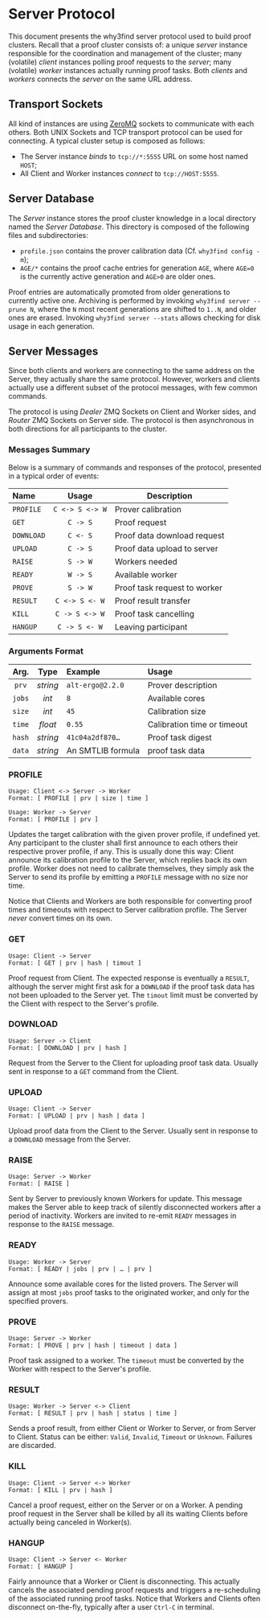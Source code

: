 # Server Protocol

This document presents the why3find server protocol used to build proof
clusters.  Recall that a proof cluster consists of: a unique _server_ instance
responsible for the coordination and management of the cluster; many (volatile)
_client_ instances polling proof requests to the _server_; many (volatile)
_worker_ instances actually running proof tasks. Both _clients_ and _workers_
connects the _server_ on the same URL address.

## Transport Sockets

All kind of instances are using [ZeroMQ](hhtps://zeromq.org) sockets to
communicate with each others. Both UNIX Sockets and TCP transport protocol can
be used for connecting. A typical cluster setup is composed as follows:

- The Server instance _binds_ to `tcp://*:5555` URL on some host named `HOST`;
- All Client and Worker instances _connect_ to `tcp://HOST:5555`.

## Server Database

The _Server_ instance stores the proof cluster knowledge in a local directory
named the _Server Database_. This directory is composed of the following files
and subdirectories:

- `profile.json` contains the prover calibration data (Cf. `why3find config
  -m`);
- `AGE/*` contains the proof cache entries for generation `AGE`, where `AGE=0`
  is the currently active generation and `AGE>0` are older ones.

Proof entries are automatically promoted from older generations to currently
active one. Archiving is performed by invoking `why3find server --prune N`,
where the `N` most recent generations are shifted to `1..N`, and older ones are
erased. Invoking `why3find server --stats` allows checking for disk usage in
each generation.

## Server Messages

Since both clients and workers are connecting to the same address on the Server,
they actually share the same protocol. However, workers and clients actually
use a different subset of the protocol messages, with few common commands.

The protocol is using _Dealer_ ZMQ Sockets on Client and Worker sides, and
_Router_ ZMQ Sockets on Server side. The protocol is then asynchronous in both
directions for all participants to the cluster.

### Messages Summary

Below is a summary of commands and responses of the protocol, presented
in a typical order of events:

| Name       | Usage            | Description                   |
|:-----------|:----------------:|-------------------------------|
| `PROFILE`  | `C <-> S <-> W`  | Prover calibration            |
| `GET`      | `C -> S`         | Proof request                 |
| `DOWNLOAD` | `C <- S`         | Proof data download request   |
| `UPLOAD`   | `C -> S`         | Proof data upload to server   |
| `RAISE`    | `S -> W`         | Workers needed                |
| `READY`    | `W -> S`         | Available worker              |
| `PROVE`    | `S -> W`         | Proof task request to worker  |
| `RESULT`   | `C <-> S <- W`   | Proof result transfer         |
| `KILL`     | `C -> S <-> W`   | Proof task cancelling         |
| `HANGUP`   | `C -> S <- W`    | Leaving participant           |

### Arguments Format

| Arg.   | Type      | Example          | Usage                 |
|:------:|:---------:|:-----------------|:----------------------|
| `prv`  | _string_  | `alt-ergo@2.2.0` | Prover description    |
| `jobs` | _int_     | `8`              | Available cores       |
| `size` | _int_     | `45`             | Calibration size      |
| `time` | _float_   | `0.55`           | Calibration time or timeout |
| `hash` | _string_  | `41c04a2df870…`  | Proof task digest     |
| `data` | _string_  | An SMTLIB formula | proof task data       |

### PROFILE

    Usage: Client <-> Server -> Worker
    Format: [ PROFILE | prv | size | time ]

    Usage: Worker -> Server
    Format: [ PROFILE | prv ]

Updates the target calibration with the given prover profile, if undefined yet.
Any participant to the cluster shall first announce to each others their
respective prover profile, if any. This is usually done this way: Client
announce its calibration profile to the Server, which replies back its own
profile. Worker does not need to calibrate themselves, they simply ask the
Server to send its profile by emitting a `PROFILE` message with no size nor
time.

Notice that Clients and Workers are both responsible for converting proof times
and timeouts with respect to Server calibration profile. The Server _never_
convert times on its own.

### GET

    Usage: Client -> Server
    Format: [ GET | prv | hash | timout ]

Proof request from Client. The expected response is eventually a `RESULT`,
although the server might first ask for a `DOWNLOAD` if the proof task data has
not been uploaded to the Server yet. The `timout` limit must be converted by the
Client with respect to the Server's profile.

### DOWNLOAD

    Usage: Server -> Client
    Format: [ DOWNLOAD | prv | hash ]

Request from the Server to the Client for uploading proof task data.
Usually sent in response to a `GET` command from the Client.

### UPLOAD

    Usage: Client -> Server
    Format: [ UPLOAD | prv | hash | data ]

Upload proof data from the Client to the Server.
Usually sent in response to a `DOWNLOAD` message from the Server.

### RAISE

    Usage: Server -> Worker
    Format: [ RAISE ]

Sent by Server to previously known Workers for update. This message makes the
Server able to keep track of silently disconnected workers after a period of
inactivity. Workers are invited to re-emit `READY` messages in response to the
`RAISE` message.

### READY

    Usage: Worker -> Server
    Format: [ READY | jobs | prv | … | prv ]

Announce some available cores for the listed provers. The Server will assign at
most `jobs` proof tasks to the originated worker, and only for the specified
provers.

### PROVE

    Usage: Server -> Worker
    Format: [ PROVE | prv | hash | timeout | data ]

Proof task assigned to a worker. The `timeout` must be converted by the Worker
with respect to the Server's profile.

### RESULT

    Usage: Worker -> Server <-> Client
    Format: [ RESULT | prv | hash | status | time ]

Sends a proof result, from either Client or Worker to Server, or from Server to
Client. Status can be either: `Valid`, `Invalid`, `Timeout` or `Unknown`.
Failures are discarded.

### KILL

    Usage: Client -> Server <-> Worker
    Format: [ KILL | prv | hash ]

Cancel a proof request, either on the Server or on a Worker. A pending proof
request in the Server shall be killed by all its waiting Clients before actually
being canceled in Worker(s).

### HANGUP

    Usage: Client -> Server <- Worker
    Format: [ HANGUP ]

Fairly announce that a Worker or Client is disconnecting. This actually
cancels the associated pending proof requests and triggers a re-scheduling
of the associated running proof tasks. Notice that Workers and Clients often
disconnect on-the-fly, typically after a user `Ctrl-C` in terminal.

